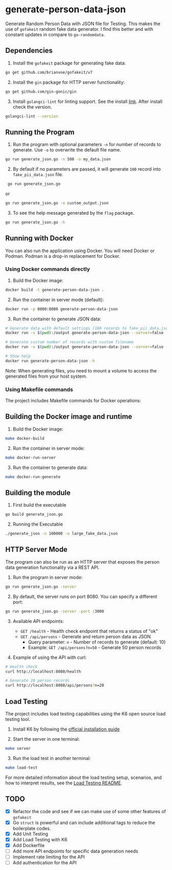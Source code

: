 # generate-person-data-json
Generate Random Person Data with JSON file for Testing. 
This makes the use of `gofakeit` random fake data generator. I find this better and with constant updates in compare to `go-randomdata`. 

## Dependencies

1. Install the `gofakeit` package for generating fake data:
```bash 
go get github.com/brianvoe/gofakeit/v7
```

2. Install the `gin` package for HTTP server functionality:
```bash
go get github.com/gin-gonic/gin
```

3. Install `golangci-lint` for linting support. See the install [link](https://golangci-lint.run/welcome/install/#local-installation). After install check the version.
```bash
golangci-lint --version
```

## Running the Program
1. Run the program with optional parameters `-n` for number of records to generate. Use `-o` to overwrite the default file name.
```bash
go run generate_json.go -n 500 -o my_data.json
```
2. By default if no parameters are passed, it will generate `100` record into `fake_pii_data.json` file.
```bash
 go run generate_json.go
```
or
```bash
go run generate_json.go -o custom_output.json
```
3. To see the help message generated by the `flag` package.
```bash
go run generate_json.go -h 
```

## Running with Docker
You can also run the application using Docker. You will need Docker or Podman.
Podman is a drop-in replacement for Docker. 

### Using Docker commands directly

1. Build the Docker image:
```bash
docker build -t generate-person-data-json .
```

2. Run the container in server mode (default):
```bash
docker run -p 8080:8080 generate-person-data-json
```

3. Run the container to generate JSON data:
```bash
# Generate data with default settings (100 records to fake_pii_data.json)
docker run -v $(pwd):/output generate-person-data-json --server=false

# Generate custom number of records with custom filename
docker run -v $(pwd):/output generate-person-data-json --server=false -n 500 -o /output/my_data.json

# Show help
docker run generate-person-data-json -h
```

Note: When generating files, you need to mount a volume to access the generated files from your host system.

### Using Makefile commands

The project includes Makefile commands for Docker operations:

## Building the Docker image and runtime

1. Build the Docker image:
```bash
make docker-build
```

2. Run the container in server mode:
```bash
make docker-run-server
```

3. Run the container to generate data:
```bash
make docker-run-generate
```

## Building the module
1. First build the executable
```bash
go build generate_json.go 
```
2. Running the Executable
```bash
./generate_json -n 100000 -o large_fake_data.json 
```

## HTTP Server Mode
The program can also be run as an HTTP server that exposes the person data generation functionality via a REST API.

1. Run the program in server mode:
```bash
go run generate_json.go -server
```

2. By default, the server runs on port 8080. You can specify a different port:
```bash
go run generate_json.go -server -port :3000
```

3. Available API endpoints:
   - `GET /health` - Health check endpoint that returns a status of "ok"
   - `GET /api/persons` - Generate and return person data as JSON
     - Query parameter: `n` - Number of records to generate (default: 10)
     - Example: `GET /api/persons?n=50` - Generate 50 person records

4. Example of using the API with curl:
```bash
# Health check
curl http://localhost:8080/health

# Generate 20 person records
curl http://localhost:8080/api/persons?n=20
```

## Load Testing
The project includes load testing capabilities using the K6 open source load testing tool.

1. Install K6 by following the [official installation guide](https://k6.io/docs/getting-started/installation/)

2. Start the server in one terminal:
```bash
make server
```

3. Run the load test in another terminal:
```bash
make load-test
```

For more detailed information about the load testing setup, scenarios, and how to interpret results, see the [Load Testing README](LOADTEST_README.md).

## TODO
- [x] Refactor the code and see if we can make use of some other features of `gofakeit`
- [x] Go `struct` is powerful and can include additional tags to reduce the boilerplate codes.
- [x] Add Unit Testing 
- [x] Add Load Testing with K6
- [x] Add Dockerfile
- [ ] Add more API endpoints for specific data generation needs
- [ ] Implement rate limiting for the API
- [ ] Add authentication for the API
